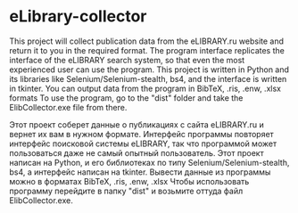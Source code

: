 # eLibrary-collector

This project will collect publication data from the eLIBRARY.ru website and return it to you in the required format. 
The program interface replicates the interface of the eLIBRARY search system, so that even the most experienced user can use the program.
This project is written in Python and its libraries like Selenium/Selenium-stealth, bs4, and the interface is written in tkinter. You can output data from the program in BibTeX, .ris, .enw, .xlsx formats
To use the program, go to the "dist" folder and take the ElibCollector.exe file from there. 

Этот проект соберет данные о публикациях с сайта eLIBRARY.ru и вернет их вам в нужном формате. 
Интерфейс программы повторяет интерфейс поисковой системы eLIBRARY, так что программой может пользоваться даже не самый опытный пользователь.
Этот проект написан на Python, и его библиотеках по типу Selenium/Selenium-stealth, bs4, а интерфейс написан на tkinter. Вывести данные из программы можно в форматах BibTeX, .ris, .enw, .xlsx
Чтобы использовать программу перейдите в папку "dist" и возьмите оттуда файл ElibCollector.exe. 
